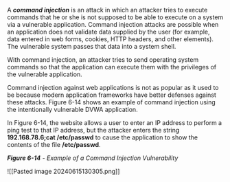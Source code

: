 A **_command injection_** is an attack in which an attacker tries to execute commands that he or she is not supposed to be able to execute on a system via a vulnerable application. Command injection attacks are possible when an application does not validate data supplied by the user (for example, data entered in web forms, cookies, HTTP headers, and other elements). The vulnerable system passes that data into a system shell.

With command injection, an attacker tries to send operating system commands so that the application can execute them with the privileges of the vulnerable application.

Command injection against web applications is not as popular as it used to be because modern application frameworks have better defenses against these attacks. Figure 6-14 shows an example of command injection using the intentionally vulnerable DVWA application.

In Figure 6-14, the website allows a user to enter an IP address to perform a ping test to that IP address, but the attacker enters the string **192.168.78.6;cat /etc/passwd** to cause the application to show the contents of the file **/etc/passwd**.

**_Figure 6-14_** _- Example of a Command Injection Vulnerability_

![[Pasted image 20240615130305.png]]

